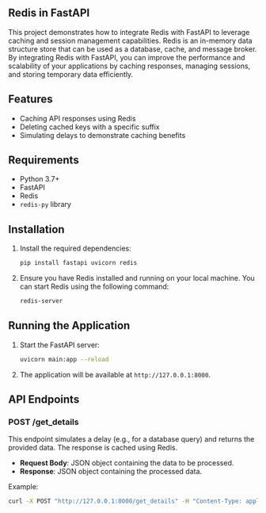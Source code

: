 ## Redis in FastAPI

This project demonstrates how to integrate Redis with FastAPI to leverage caching and session management capabilities. Redis is an in-memory data structure store that can be used as a database, cache, and message broker. By integrating Redis with FastAPI, you can improve the performance and scalability of your applications by caching responses, managing sessions, and storing temporary data efficiently.

## Features

- Caching API responses using Redis
- Deleting cached keys with a specific suffix
- Simulating delays to demonstrate caching benefits

## Requirements

- Python 3.7+
- FastAPI
- Redis
- `redis-py` library

## Installation

1. Install the required dependencies:
    ```bash
    pip install fastapi uvicorn redis
    ```

2. Ensure you have Redis installed and running on your local machine. You can start Redis using the following command:
    ```bash
    redis-server
    ```

## Running the Application

1. Start the FastAPI server:
    ```bash
    uvicorn main:app --reload
    ```

2. The application will be available at `http://127.0.0.1:8000`.

## API Endpoints

### POST /get_details

This endpoint simulates a delay (e.g., for a database query) and returns the provided data. The response is cached using Redis.

- **Request Body**: JSON object containing the data to be processed.
- **Response**: JSON object containing the processed data.

Example:
```bash
curl -X POST "http://127.0.0.1:8000/get_details" -H "Content-Type: application/json" -d '{"key": "value"}'
